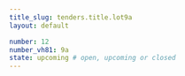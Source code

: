 ```yaml
---
title_slug: tenders.title.lot9a
layout: default

number: 12
number_vh81: 9a
state: upcoming # open, upcoming or closed
---
```

